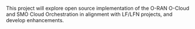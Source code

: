 This project will explore open source implementation of the O-RAN O-Cloud and SMO Cloud Orchestration in alignment with LF/LFN projects, and develop enhancements.
